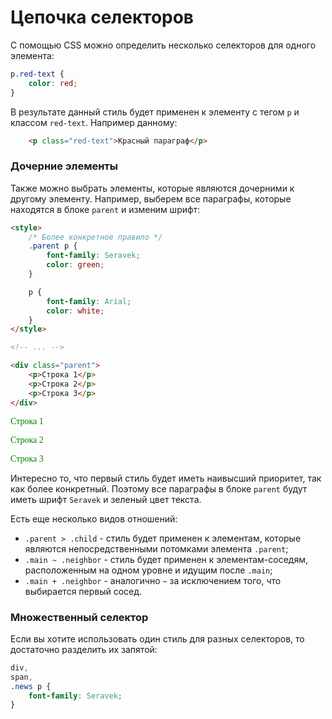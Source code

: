 # Цепочка селекторов

С помощью CSS можно определить несколько селекторов для одного элемента:

```css
p.red-text {
    color: red;
}
```

В результате данный стиль будет применен к элементу с тегом `p` и классом `red-text`. Например данному:

```html
    <p class="red-text">Красный параграф</p>
```

### Дочерние элементы

Также можно выбрать элементы, которые являются дочерними к другому элементу. Например, выберем все параграфы, которые находятся в блоке `parent` и изменим шрифт:

```html
<style>
    /* Более конкретное правило */
    .parent p {
        font-family: Seravek; 
        color: green;
    }

    p {
        font-family: Arial;
        color: white;
    }
</style>

<!-- ... -->

<div class="parent">
    <p>Строка 1</p>
    <p>Строка 2</p>
    <p>Строка 3</p>
</div>
```

<div class="html">
    <div class="parent">
        <p style="font-family: Seravek; color: green;">Строка 1</p>
        <p style="font-family: Seravek; color: green;">Строка 2</p>
        <p style="font-family: Seravek; color: green;">Строка 3</p>
    </div>
</div>

Интересно то, что первый стиль будет иметь наивысший приоритет, так как более конкретный. Поэтому все параграфы в блоке `parent` будут иметь шрифт `Seravek` и зеленый цвет текста.

Есть еще несколько видов отношений:
- `.parent > .child` - стиль будет применен к элементам, которые являются непосредственными потомками элемента `.parent`;
- `.main ~ .neighbor` - стиль будет применен к элементам-соседям, расположенным на одном уровне и идущим после `.main`;
- `.main + .neighbor` - аналогично `~` за исключением того, что выбирается первый сосед.
  
### Множественный селектор

Если вы хотите использовать один стиль для разных селекторов, то достаточно разделить их запятой:

```css
div,
span,
.news p {
    font-family: Seravek;
}
```
